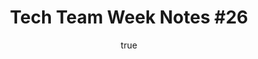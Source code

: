 ---
id: http://contentapi.theodi.org/tech-team-week-notes-26.json
web_url: http://theodi.org/blog/tech-team-week-notes-26
slug: tech-team-week-notes-26
title: 'Tech Team Week Notes #26'
format: article
updated_at: '2015-09-11T10:51:13+01:00'
created_at: '2013-04-03T09:58:10+01:00'
tag_ids:
- blog
tags:
- id: http://contentapi.theodi.org/tags/articles/blog.json
  web_url: 
  title: Blog Post
  details:
    description: Blog Post
    short_description: 
    type: article
  content_with_tag:
    id: http://contentapi.theodi.org/with_tag.json?article=blog
    web_url: http://theodi.org/tags/blog
    slug: blog
  parent: 
related: []
details:
  need_id: ''
  business_proposition: false
  description: 
  excerpt: This week was a short week (because Easter), but I spent much of my time
    wrestling with the Google Calendar API, building an app that will allow our members
    to see what desks, pods and rooms have been booked, and eventually be able to
    book them themselves.
  language: en
  need_extended_font: false
  url: 
  content: |
    <p>This week was a short week (because Easter), but I spent much of my time wrestling with the Google Calendar API, building an <a rel="external" href="https://github.com/theodi/office-calendar">app that will allow our members to see what desks, pods and rooms have been booked</a>, and eventually be able to book them themselves.</p>

    <p><a rel="external" href="http://theodi.org/people/sam-pikesley">Sam</a> spent the week getting our Ops ducks in rows, and migrated much of our code to Rackspace.</p>

    <p><a rel="external" href="http://theodi.org/people/james-smith">James</a> wrestled with various annoying problems with external APIs and worked more on our newly launched <a rel="external" href="https://github.com/theodi/member-directory">Member Directory</a>.</p>

    <p><a rel="external" href="http://theodi.org/people/jeni">Jeni</a> had a meeting with Virgin on how they are going to publish their open data, attended an open contracting workshop with the World Bank and continued work on the Open Data Certificates.</p>

    <p>We also played with <a rel="external" href="https://code.google.com/p/gource/">Gource</a> to generate some cool-looking visualisations of our source code - like this:</p>

    <iframe allowfullscreen="" frameborder="0" height="313" mozallowfullscreen="" src="http://player.vimeo.com/video/62879817" webkitallowfullscreen="" width="500"></iframe>
  media_enquiries_name: 
  media_enquiries_email: 
  media_enquiries_telephone: 
  alternative_title: 
  organizations: []
  author:
    name: Stuart Harrison
    slug: stuart-harrison
    web_url: http://theodi.org/team/stuart-harrison
    tag_ids:
    - team
    - rnd-programme
  nodes: []
author:
  name: Stuart Harrison
  slug: stuart-harrison
  web_url: http://theodi.org/team/stuart-harrison
  tag_ids:
  - team
  - rnd-programme
nodes: []
organizations: []
related_external_links: []
---